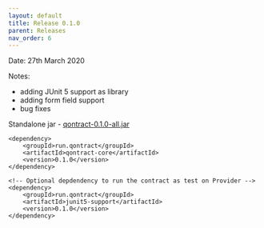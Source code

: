 ```yaml
---
layout: default
title: Release 0.1.0
parent: Releases
nav_order: 6
---
```

Date: 27th March 2020

Notes:
* adding JUnit 5 support as library
* adding form field support
* bug fixes

Standalone jar - [qontract-0.1.0-all.jar](https://github.com/qontract/qontract/releases/download/0.1/qontract-0.1.0-all.jar)

```
<dependency>
    <groupId>run.qontract</groupId>
    <artifactId>qontract-core</artifactId>
    <version>0.1.0</version>
</dependency>

<!-- Optional depdendency to run the contract as test on Provider -->
<dependency>
    <groupId>run.qontract</groupId>
    <artifactId>junit5-support</artifactId>
    <version>0.1.0</version>
</dependency>
```
